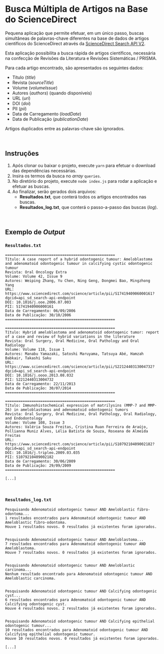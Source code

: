 # Busca Múltipla de Artigos na Base do ScienceDirect
Pequena aplicação que permite efetuar, em um único passo, buscas simultâneas de palavras-chave diferentes na base de dados de artigos científicos do ScienceDirect através da [ScienceDirect Search API V2](https://dev.elsevier.com/documentation/ScienceDirectSearchAPI.wadl).

Esta aplicação possibilita a busca rápida de artigos científicos, necessária na confecção de Revisões da Literatura e Revisões Sistemáticas / PRISMA.

Para cada artigo encontrado, são apresentados os seguintes dados:

* Título (*title*)
* Revista (*sourceTitle*)
* Volume (*volumeIssue*)
* Autores (*authors*) (quando disponíveis)
* URL (*uri*)
* DOI (*doi*)
* PII (*pii*)
* Data de Carregamento (*loadDate*)
* Data de Publicação (*publicationDate*)

Artigos duplicados entre as palavras-chave são ignorados.

<br />

## Instruções
1. Após clonar ou baixar o projeto, execute `yarn` para efetuar o download das dependências necessárias.
2. Insira os termos da busca no *array* `queries`.
3. No diretório do projeto, execute `node index.js` para rodar a aplicação e efetuar as buscas.
4. Ao finalizar, serão gerados dois arquivos:
   - **Resultados.txt**, que conterá todos os artigos encontrados nas buscas.
   - **Resultados_log.txt**, que conterá o passo-a-passo das buscas (*log*).
   
<br />
   
## Exemplo de *Output*
### `Resultados.txt`
```
==================================================
Título: A case report of a hybrid odontogenic tumour: Ameloblastoma and adenomatoid odontogenic tumour in calcifying cystic odontogenic tumour
Revista: Oral Oncology Extra
Volume: Volume 42, Issue 9
Autores: Weiping Zhang, Yu Chen, Ning Geng, Dongmei Bao, Mingzhong Yang
URL: https://www.sciencedirect.com/science/article/pii/S1741940906000161?dgcid=api_sd_search-api-endpoint
DOI: 10.1016/j.ooe.2006.07.003
PII: S1741940906000161
Data de Carregamento: 06/09/2006
Data de Publicação: 30/10/2006
==================================================

==================================================
Título: Hybrid ameloblastoma and adenomatoid odontogenic tumor: report of a case and review of hybrid variations in the literature
Revista: Oral Surgery, Oral Medicine, Oral Pathology and Oral Radiology
Volume: Volume 118, Issue 1
Autores: Manabu Yamazaki, Satoshi Maruyama, Tatsuya Abé, Hamzah Babkair, Takashi Saku
URL: https://www.sciencedirect.com/science/article/pii/S2212440313004732?dgcid=api_sd_search-api-endpoint
DOI: 10.1016/j.oooo.2013.08.032
PII: S2212440313004732
Data de Carregamento: 22/11/2013
Data de Publicação: 30/07/2014
==================================================

==================================================
Título: Immunohistochemical expression of matrilysins (MMP-7 and MMP-26) in ameloblastomas and adenomatoid odontogenic tumors
Revista: Oral Surgery, Oral Medicine, Oral Pathology, Oral Radiology, and Endodontology
Volume: Volume 108, Issue 3
Autores: Valéria Souza Freitas, Cristina Ruan Ferreira de Araújo, Pollianna Muniz Alves, Lélia Batista de Souza, Roseana de Almeida Freitas
URL: https://www.sciencedirect.com/science/article/pii/S1079210409002182?dgcid=api_sd_search-api-endpoint
DOI: 10.1016/j.tripleo.2009.03.035
PII: S1079210409002182
Data de Carregamento: 30/06/2009
Data de Publicação: 29/09/2009
==================================================

[...]
```

<br />

### `Resultados_log.txt`
```
Pesquisando Adenomatoid odontogenic tumour AND Ameloblastic fibro-odontoma...
1 resultados encontrados para Adenomatoid odontogenic tumour AND Ameloblastic fibro-odontoma.
Houve 1 resultados novos. 0 resultados já existentes foram ignorados.


Pesquisando Adenomatoid odontogenic tumour AND Ameloblastoma...
7 resultados encontrados para Adenomatoid odontogenic tumour AND Ameloblastoma.
Houve 7 resultados novos. 0 resultados já existentes foram ignorados.


Pesquisando Adenomatoid odontogenic tumour AND Ameloblastic carcinoma...
Nenhum resultado encontrado para Adenomatoid odontogenic tumour AND Ameloblastic carcinoma.


Pesquisando Adenomatoid odontogenic tumour AND Calcifying odontogenic cyst...
6 resultados encontrados para Adenomatoid odontogenic tumour AND Calcifying odontogenic cyst.
Houve 4 resultados novos. 2 resultados já existentes foram ignorados.


Pesquisando Adenomatoid odontogenic tumour AND Calcifying epithelial odontogenic tumour...
10 resultados encontrados para Adenomatoid odontogenic tumour AND Calcifying epithelial odontogenic tumour.
Houve 10 resultados novos. 0 resultados já existentes foram ignorados.

[...]
```
